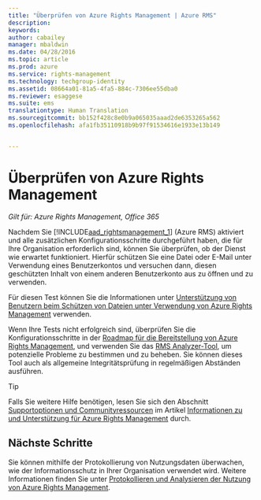 ```yaml
---
title: "Überprüfen von Azure Rights Management | Azure RMS"
description: 
keywords: 
author: cabailey
manager: mbaldwin
ms.date: 04/28/2016
ms.topic: article
ms.prod: azure
ms.service: rights-management
ms.technology: techgroup-identity
ms.assetid: 08664a01-81a5-4fa5-884c-7306ee55dba0
ms.reviewer: esaggese
ms.suite: ems
translationtype: Human Translation
ms.sourcegitcommit: bb152f428c8e0b9a065035aaad2de6353265a562
ms.openlocfilehash: afa1fb35110918b9b97f91534616e1933e13b149


---
```


# Überprüfen von Azure Rights Management

*Gilt für: Azure Rights Management, Office 365*

Nachdem Sie [!INCLUDE[aad_rightsmanagement_1](../includes/aad_rightsmanagement_1_md.md)] (Azure RMS) aktiviert und alle zusätzlichen Konfigurationsschritte durchgeführt haben, die für Ihre Organisation erforderlich sind, können Sie überprüfen, ob der Dienst wie erwartet funktioniert. Hierfür schützen Sie eine Datei oder E-Mail unter Verwendung eines Benutzerkontos und versuchen dann, diesen geschützten Inhalt von einem anderen Benutzerkonto aus zu öffnen und zu verwenden.

Für diesen Test können Sie die Informationen unter [Unterstützung von Benutzern beim Schützen von Dateien unter Verwendung von Azure Rights Management](help-users.md) verwenden.

Wenn Ihre Tests nicht erfolgreich sind, überprüfen Sie die Konfigurationsschritte in der [Roadmap für die Bereitstellung von Azure Rights Management](../plan-design/deployment-roadmap.md), und verwenden Sie das [RMS Analyzer-Tool](http://www.microsoft.com/en-us/download/details.aspx?id=46437), um potenzielle Probleme zu bestimmen und zu beheben. Sie können dieses Tool auch als allgemeine Integritätsprüfung in regelmäßigen Abständen ausführen.

> [!TIP]
> Falls Sie weitere Hilfe benötigen, lesen Sie sich den Abschnitt [Supportoptionen und Communityressourcen](../get-started/information-support.md#support-options-and-community-resources) im Artikel [Informationen zu und Unterstützung für Azure Rights Management](../get-started/information-support.md) durch.

## Nächste Schritte

Sie können mithilfe der Protokollierung von Nutzungsdaten überwachen, wie der Informationsschutz in Ihrer Organisation verwendet wird. Weitere Informationen finden Sie unter [Protokollieren und Analysieren der Nutzung von Azure Rights Management](log-analyze-usage.md).






<!--HONumber=Jul16_HO3-->


